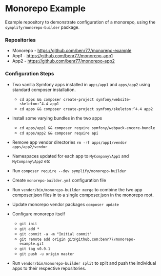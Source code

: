 Monorepo Example
=====

Example repository to demonstrate configuration of a monorepo, using the `symplify/monorepo-builder` package.

### Repositories

* Monorepo - https://github.com/benr77/monorepo-example
* App1 - https://github.com/benr77/monorepo-app1
* App2 - https://github.com/benr77/monorepo-app2

### Configuration Steps

* Two vanilla Symfony apps installed in `apps/app1` and `apps/app2` using standard composer installation.
  * `cd apps && composer create-project symfony/website-skeleton:^4.4 app1`
  * `cd apps && composer create-project symfony/skeleton:^4.4 app2`
  
* Install some varying bundles in the two apps
  * `cd apps/app1 && composer require symfony/webpack-encore-bundle` 
  * `cd apps/app2 && composer require api` 

* Remove app vendor directories `rm -rf apps/app1/vendor apps/app2/vendor`

* Namespaces updated for each app to `MyCompany\App1` and `MyCompany\App2` etc

* Run `composer require --dev symplify/monorepo-builder`

* Create `monorepo-builder.yml` configuration file

* Run `vendor/bin/monorepo-builder merge` to combine the two app composer.json files in to a single composer.json in the monorepo root.

* Update monorepo vendor packages `composer update`

* Configure monorepo itself
  * `git init`
  * `git add *`
  * `git commit -a -m "Initial commit"`
  * `git remote add origin git@github.com:benr77/monorepo-example.git`
  * `git tag v0.0.1`
  * `git push -u origin master`

* Run `vendor/bin/monorepo-builder split` to split and push the individual apps to their respective repositories.



